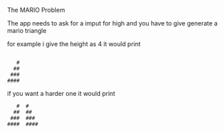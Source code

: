 The MARIO Problem

The app needs to ask for a imput for high and you have to give generate a mario triangle

for example i give the height as 4 it would print 

```

   #  
  ## 
 ###  
####
```

if you want a harder one it would print 
```
   #  #
  ##  ##
 ###  ###
####  ####
```